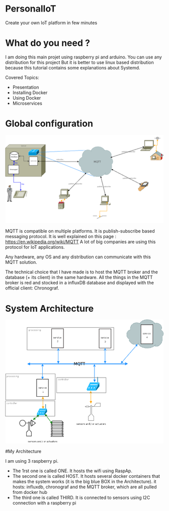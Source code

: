 # PersonalIoT
Create your own IoT platform in few minutes
# What do you need ?
I am doing this main projet using raspberry pi and arduino.
You can use any distribution for this project
But it is better to use linux based distribution because this tutorial contains some explanations about Systemd.

Covered Topics:
- Presentation
- Installing Docker
- Using Docker
- Microservices



# Global configuration
![Configuration](https://github.com/TheOliver/PersonalIoT/blob/master/reseau.png)

MQTT is compatible on multiple platforms. It is publish-subscribe based messaging protocol.
It is well explained on this page : https://en.wikipedia.org/wiki/MQTT
A lot of big companies are using this protocol for IoT applications.

Any hardware, any OS and any distribution can communicate with this MQTT solution.

The technical choice that I have made is to host the MQTT broker and the database (+ its client) in the same hardware.
All the things in the MQTT broker is red and stocked in a influxDB database and displayed with the official client: Chronograf.

# System Architecture
![Architecture](https://github.com/TheOliver/PersonalIoT/blob/master/Architecture.png)

#My Architecture

I am using 3 raspberry pi.
- The 1rst one is called ONE. It hosts the wifi using RaspAp.
- The second one is called HOST. It hosts several docker containers that makes the system works (it is the big blue BOX in the Architecture).
it hosts: influxdb, chronograf and the MQTT broker, which are all pulled from docker hub
- The third one is called THIRD. It is connected to sensors using I2C connection with a raspberry pi
